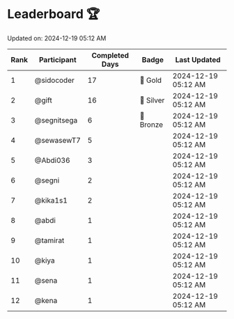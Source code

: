 # Leaderboard 🏆

Updated on: 2024-12-19 05:12 AM

| Rank | Participant       | Completed Days | Badge      | Last Updated         |
|------|-------------------|----------------|------------|----------------------|
| 1    | @sidocoder        | 17             | 🏅 Gold     | 2024-12-19 05:12 AM |
| 2    | @gift             | 16             | 🥈 Silver   | 2024-12-19 05:12 AM |
| 3    | @segnitsega       | 6              | 🥉 Bronze   | 2024-12-19 05:12 AM |
| 4    | @sewasewT7        | 5              |            | 2024-12-19 05:12 AM |
| 5    | @Abdi036          | 3              |            | 2024-12-19 05:12 AM |
| 6    | @segni            | 2              |            | 2024-12-19 05:12 AM |
| 7    | @kika1s1          | 2              |            | 2024-12-19 05:12 AM |
| 8    | @abdi             | 1              |            | 2024-12-19 05:12 AM |
| 9    | @tamirat          | 1              |            | 2024-12-19 05:12 AM |
| 10   | @kiya             | 1              |            | 2024-12-19 05:12 AM |
| 11   | @sena             | 1              |            | 2024-12-19 05:12 AM |
| 12   | @kena             | 1              |            | 2024-12-19 05:12 AM |
